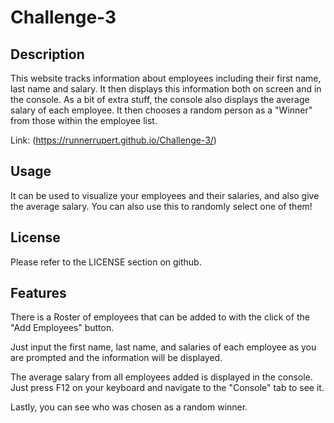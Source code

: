# Challenge-3

## Description 

This website tracks information about employees including their first name, last name and salary. It then displays this information both on screen and in the console. As a bit of extra stuff, the console also displays the average salary of each employee. It then chooses a random person as a "Winner" from those within the employee list. 

Link: (https://runnerrupert.github.io/Challenge-3/)

## Usage 

It can be used to visualize your employees and their salaries, and also give the average salary. You can also use this to randomly select one of them!


## License

Please refer to the LICENSE section on github.

## Features

There is a Roster of employees that can be added to with the click of the "Add Employees" button.

Just input the first name, last name, and salaries of each employee as you are prompted and the information will be displayed. 

The average salary from all employees added is displayed in the console. Just press F12 on your keyboard and navigate to the "Console" tab to see it. 

Lastly, you can see who was chosen as a random winner.